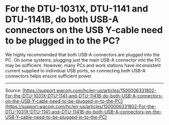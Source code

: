# For the DTU-1031X, DTU-1141 and DTU-1141B, do both USB-A connectors on the USB Y-cable need to be plugged in to the PC?

We highly recommended that both USB-A connectors are plugged into the PC. On some systems, plugging just the main USB-A connector into the PC may be sufficient. However, many PCs and work stations have inconsistent current supplied to individual USB ports, so connecting both USB-A connectors helps ensure sufficient power.

---
Source: [https://support.wacom.com/hc/en-us/articles/1500006331802-For-the-DTU-1031X-DTU-1141-and-DTU-1141B-do-both-USB-A-connectors-on-the-USB-Y-cable-need-to-be-plugged-in-to-the-PC](https://support.wacom.com/hc/en-us/articles/1500006331802-For-the-DTU-1031X-DTU-1141-and-DTU-1141B-do-both-USB-A-connectors-on-the-USB-Y-cable-need-to-be-plugged-in-to-the-PC)
